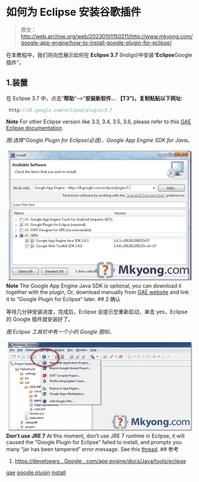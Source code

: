 # 如何为 Eclipse 安装谷歌插件

> 原文：<http://web.archive.org/web/20230101150211/http://www.mkyong.com/google-app-engine/how-to-install-google-plugin-for-eclipse/>

在本教程中，我们将向您展示如何在 **Eclipse 3.7** (Indigo)中安装“**Eclipse**Google 插件”。

## 1.装置

在 Eclipse 3.7 中，点击“**帮助**”–>“**安装新软件… 【T3”)，复制粘贴以下网址:**

```java
 http://dl.google.com/eclipse/plugin/3.7 
```

**Note**
For other Eclipse version like 3.3, 3.4, 3.5, 3.6, please refer to this [GAE Eclipse documentation](http://web.archive.org/web/20190304031338/https://developers.google.com/appengine/docs/java/tools/eclipse).

*图:选择“Google Plugin for Eclipse(必选)，Google App Engine SDK for Java。*

![install google plugin for eclipse 3.7](img/39a249f687639555be21d3448af4e806.png "gae-install-google-plugin-for-eclipse")**Note**
The Google App Engine Java SDK is optional, you can download it together with the plugin, Or, download manually from [GAE website](http://web.archive.org/web/20190304031338/https://developers.google.com/appengine/downloads) and link it to “Google Plugin for Eclipse” later. ## 2.确认

等待几分钟安装进度，完成后，Eclipse 会提示您重新启动，单击 yes，Eclipse 的 Google 插件就安装好了。

*图 Eclipse 工具栏中有一个小的 Google 图标。*

![instal googe plugin for eclipse 3.7 success](img/7e1ea438854171e4055d2a4feebe3c74.png "gae-install-google-plugin-for-eclipse-donw")**Don’t use JRE 7**
At this moment, don’t use JRE 7 runtime in Eclipse, it will caused the “Google Plugin for Eclipse” failed to install, and prompts you many “jar has been tampered” error message. See this [thread](http://web.archive.org/web/20190304031338/http://www.mkyong.com/google-app-engine/google-plugin-for-eclipse-jar-has-been-tampered/). ## 参考

1.  [https://developers . Google . com/app engine/docs/Java/tools/eclipse](http://web.archive.org/web/20190304031338/https://developers.google.com/appengine/docs/java/tools/eclipse)

[gae](http://web.archive.org/web/20190304031338/http://www.mkyong.com/tag/gae/) [google plugin](http://web.archive.org/web/20190304031338/http://www.mkyong.com/tag/google-plugin/) [install](http://web.archive.org/web/20190304031338/http://www.mkyong.com/tag/install/)







